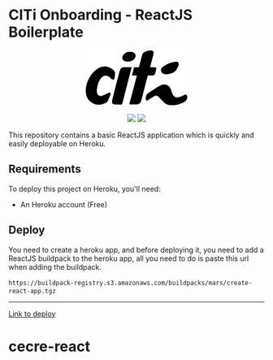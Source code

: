# CITi Onboarding - ReactJS Boilerplate

<p align="center">
    <img src="https://raw.githubusercontent.com/jrmmendes/citi-doc-utils/master/citi_black.png">
</p>
<p align="center">
    <img src="https://img.shields.io/badge/staging%20branch-develop-ffffff.svg">
    <img src="https://img.shields.io/badge/production%20branch-main-101010.svg">
</p>

This repository contains a basic ReactJS application which is quickly and easily deployable on Heroku.

## Requirements

To deploy this project on Heroku, you'll need:

- An Heroku account (Free)

## Deploy

You need to create a heroku app, and before deploying it, you need to add a ReactJS buildpack to the heroku app, all you need to do is paste this url when adding the buildpack.

```
https://buildpack-registry.s3.amazonaws.com/buildpacks/mars/create-react-app.tgz
```

---

[Link to deploy](https://react-citi.herokuapp.com/)
# cecre-react
